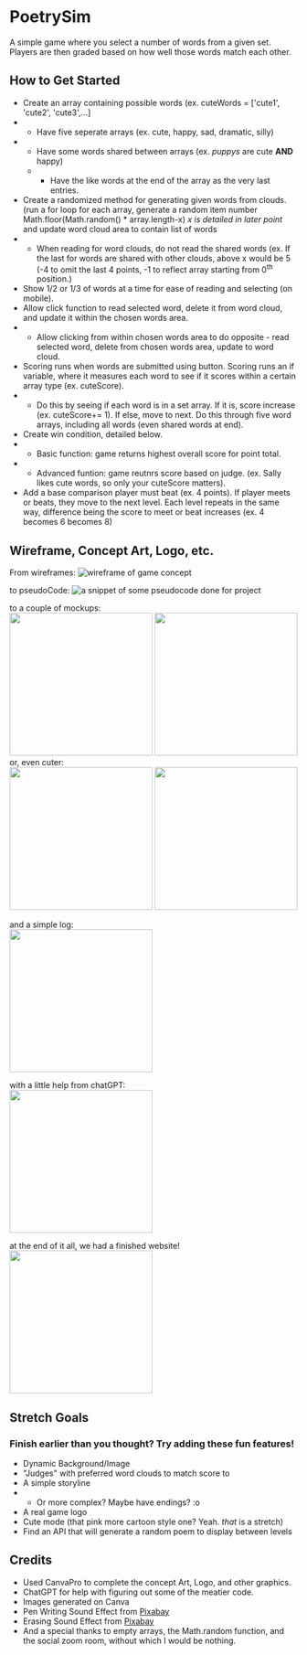 # PoetrySim
A simple game where you select a number of words from a given set. Players are then graded based on how well those words match each other. 

## How to Get Started
- Create an array containing possible words (ex. cuteWords = ['cute1', 'cute2', 'cute3',...] 
- - Have five seperate arrays (ex. cute, happy, sad, dramatic, silly)
- - Have some words shared between arrays (ex. *puppys* are cute **AND** happy)
  - - Have the like words at the end of the array as the very last entries.
- Create a randomized method for generating given words from clouds. (run a for loop for each array, generate a random item number Math.floor(Math.random() * array.length-x) *x is detailed in later point* and update word cloud area to contain list of words
- - When reading for word clouds, do not read the shared words (ex. If the last for words are shared with other clouds, above x would be 5 (-4 to omit the last 4 points, -1 to reflect array starting from 0<sup>th</sup> position.) 
- Show 1/2 or 1/3 of words at a time for ease of reading and selecting (on mobile). 
- Allow click function to read selected word, delete it from word cloud, and update it within the chosen words area.
- - Allow clicking from within chosen words area to do opposite - read selected word, delete from chosen words area, update to word cloud.
- Scoring runs when words are submitted using button. Scoring runs an if variable, where it measures each word to see if it scores within a certain array type (ex. cuteScore).
- - Do this by seeing if each word is in a set array. If it is, score increase (ex. cuteScore+= 1). If else, move to next. Do this through five word arrays, including all words (even shared words at end).
- Create win condition, detailed below. 
- - Basic function: game returns highest overall score for point total.
- - Advanced funtion: game reutnrs score based on judge. (ex. Sally likes cute words, so only your cuteScore matters).
- Add a base comparison player must beat (ex. 4 points). If player meets or beats, they move to the next level. Each level repeats in the same way, difference being the score to meet or beat increases (ex. 4 becomes 6 becomes 8)


## Wireframe, Concept Art, Logo, etc. 
From wireframes: 
![wireframe of game concept](assets/PoetrySimWireframes.jpg)

to pseudoCode:
![a snippet of some pseudocode done for project](assets/pseudoCodeSnippet.png)

to a couple of mockups:<br />
<img src="assets/basicWeb.png" height="250px">
<img src="assets/basicMobile.png" height="250px">
<br />or, even cuter: <br />
<img src="assets/cuteWeb.png" height="250px">
<img src="assets/cuteMobile.png" height="250px">

and a simple log: <br />
<img src="assets/logos/line%20red.png" height="250px">

with a little help from chatGPT: <br />
<img src="assets/chatGptHelp.png" height="250px">

at the end of it all, we had a finished website! <br />
<img src="assets/youDidIt.png" height="250px">


## Stretch Goals
### Finish earlier than you thought? Try adding these fun features!
- Dynamic Background/Image
- "Judges" with preferred word clouds to match score to
- A simple storyline
- - Or more complex? Maybe have endings? :o
- A real game logo
- Cute mode (that pink more cartoon style one? Yeah. *that* is a stretch)
- Find an API that will generate a random poem to display between levels

## Credits
- Used CanvaPro to complete the concept Art, Logo, and other graphics.
- ChatGPT for help with figuring out some of the meatier code.
- Images generated on Canva
- Pen Writing Sound Effect from <a href="https://pixabay.com/?utm_source=link-attribution&utm_medium=referral&utm_campaign=music&utm_content=38629">Pixabay</a>
- Erasing Sound Effect from <a href="https://pixabay.com/sound-effects/?utm_source=link-attribution&utm_medium=referral&utm_campaign=music&utm_content=103161">Pixabay</a>
- And a special thanks to empty arrays, the Math.random function, and the social zoom room, without which I would be nothing. 